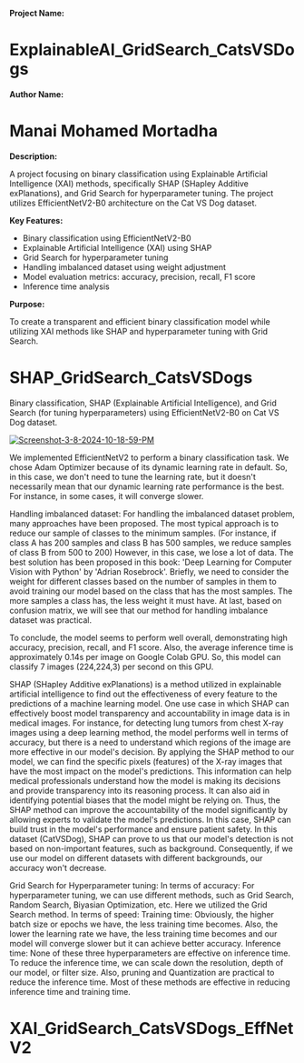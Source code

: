 **Project Name:** 

# ExplainableAI_GridSearch_CatsVSDogs  
 
**Author Name:**

# Manai Mohamed Mortadha

**Description:**

A project focusing on binary classification using Explainable Artificial Intelligence (XAI) methods, specifically SHAP (SHapley Additive exPlanations), and Grid Search for hyperparameter tuning. The project utilizes EfficientNetV2-B0 architecture on the Cat VS Dog dataset.

**Key Features:**

- Binary classification using EfficientNetV2-B0
- Explainable Artificial Intelligence (XAI) using SHAP
- Grid Search for hyperparameter tuning
- Handling imbalanced dataset using weight adjustment
- Model evaluation metrics: accuracy, precision, recall, F1 score
- Inference time analysis

**Purpose:**

To create a transparent and efficient binary classification model while utilizing XAI methods like SHAP and hyperparameter tuning with Grid Search.

# SHAP_GridSearch_CatsVSDogs
Binary classification, SHAP (Explainable Artificial Intelligence), and Grid Search (for tuning hyperparameters) using EfficientNetV2-B0 on Cat VS Dog dataset.

<a href="https://imgbb.com/"><img src="https://i.ibb.co/Q9fRKzk/Screenshot-3-8-2024-10-18-59-PM.png" alt="Screenshot-3-8-2024-10-18-59-PM" border="0" /></a>

We implemented EfficientNetV2 to perform a binary classification task.
We chose Adam Optimizer because of its dynamic learning rate in default. So, in this case, we don't need to tune the learning rate, but it doesn't necessarily mean that our dynamic learning rate performance is the best. For instance, in some cases, it will converge slower. 

Handling imbalanced dataset:
For handling the imbalanced dataset problem, many approaches have been proposed. The most typical approach is to reduce our sample of classes to the minimum samples. (For instance, if class A has 200 samples and class B has 500 samples, we reduce samples of class B from 500 to 200) However, in this case, we lose a lot of data. The best solution has been proposed in this book: 'Deep Learning for Computer Vision with Python' by 'Adrian Rosebrock'. Briefly, we need to consider the weight for different classes based on the number of samples in them to avoid training our model based on the class that has the most samples. The more samples a class has, the less weight it must have.
At last, based on confusion matrix, we will see that our method for handling imbalance dataset was practical.

To conclude, the model seems to perform well overall, demonstrating high accuracy, precision, recall, and F1 score. Also, the average inference time is approximately 0.14s per image on Google Colab GPU. So, this model can classify 7 images (224,224,3) per second on this GPU.

SHAP (SHapley Additive exPlanations) is a method utilized in explainable artificial intelligence to find out the effectiveness of every feature to the predictions of a machine learning model. One use case in which SHAP can effectively boost model transparency and accountability in image data is in medical images. For instance, for detecting lung tumors from chest X-ray images using a deep learning method, the model performs well in terms of accuracy, but there is a need to understand which regions of the image are more effective in our model's decision. By applying the SHAP method to our model, we can find the specific pixels (features) of the X-ray images that have the most impact on the model's predictions. This information can help medical professionals understand how the model is making its decisions and provide transparency into its reasoning process. It can also aid in identifying potential biases that the model might be relying on. Thus, the SHAP method can improve the accountability of the model significantly by allowing experts to validate the model's predictions. In this case, SHAP can build trust in the model's performance and ensure patient safety.
In this dataset (CatVSDog), SHAP can prove to us that our model's detection is not based on non-important features, such as background. Consequently, if we use our model on different datasets with different backgrounds, our accuracy won't decrease.

Grid Search for Hyperparameter tuning:
In terms of accuracy: For hyperparameter tuning, we can use different methods, such as Grid Search, Random Search, Biyasian Optimization, etc. Here we utilized the Grid Search method.
In terms of speed:
Training time: Obviously, the higher batch size or epochs we have, the less training time becomes. Also, the lower the learning rate we have, the less training time becomes and our model will converge slower but it can achieve better accuracy.
Inference time: None of these three hyperparameters are effective on inference time. To reduce the inference time, we can scale down the resolution, depth of our model, or filter size. Also, pruning and Quantization are practical to reduce the inference time. Most of these methods are effective in reducing inference time and training time.
# XAI_GridSearch_CatsVSDogs_EffNetV2
